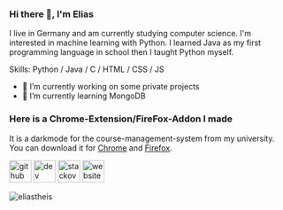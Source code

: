 ### Hi there 👋, I'm Elias
I live in Germany and am currently studying computer science. I'm interested in machine learning with Python. I learned Java as my first programming language in school then I taught Python myself.

Skills: Python / Java / C / HTML / CSS / JS

- 🔭 I’m currently working on some private projects 
- 🌱 I’m currently learning MongoDB

### Here is a Chrome-Extension/FireFox-Addon I made
It is a darkmode for the course-management-system from my university.
You can download it for [Chrome](https://chrome.google.com/webstore/detail/darkmode-f%C3%BCr-buw-moodle/kipahojjgbnhnjjfpamggpealcdaalfp?hl=de) and [Firefox](https://addons.mozilla.org/de/firefox/addon/darkmode-f%C3%BCr-buw-moodle/).

[<img src='https://cdn.jsdelivr.net/npm/simple-icons@3.0.1/icons/github.svg' alt='github' height='40'>](https://github.com/eliastheis)  [<img src='https://cdn.jsdelivr.net/npm/simple-icons@3.0.1/icons/dev-dot-to.svg' alt='dev' height='40'>](https://dev.to/eliastheis)  [<img src='https://cdn.jsdelivr.net/npm/simple-icons@3.0.1/icons/stackoverflow.svg' alt='stackoverflow' height='40'>](https://stackoverflow.com/users/13791422/elias-theis)  [<img src='https://cdn.jsdelivr.net/npm/simple-icons@3.0.1/icons/icloud.svg' alt='website' height='40'>](https://eliastheis.de)  


<p><img align="center" src="https://github-readme-stats.vercel.app/api/top-langs?username=eliastheis&show_icons=true&locale=en&layout=compact" alt="eliastheis" /></p>

